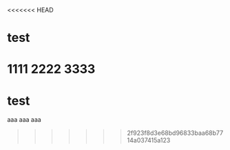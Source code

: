 <<<<<<< HEAD
# test
1111
2222
3333
=======
# test 
aaa
aaa
aaa
>>>>>>> 2f923f8d3e68bd96833baa68b7714a037415a123
